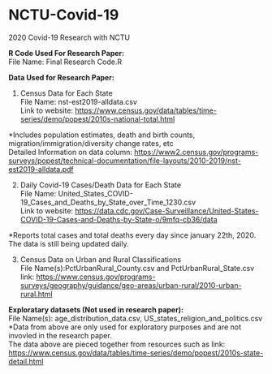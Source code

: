 # NCTU-Covid-19
2020 Covid-19 Research with NCTU

**R Code Used For Research Paper:**  
File Name: Final Research Code.R

**Data Used for Research Paper:**  
1) Census Data for Each State  
File Name: nst-est2019-alldata.csv  
Link to website: https://www.census.gov/data/tables/time-series/demo/popest/2010s-national-total.html  

*Includes population estimates, death and birth counts, migration/immigration/diversity change rates, etc  
Detailed Information on data column: https://www2.census.gov/programs-surveys/popest/technical-documentation/file-layouts/2010-2019/nst-est2019-alldata.pdf  

2) Daily Covid-19 Cases/Death Data for Each State  
File Name: United_States_COVID-19_Cases_and_Deaths_by_State_over_Time_1230.csv  
Link to website: https://data.cdc.gov/Case-Surveillance/United-States-COVID-19-Cases-and-Deaths-by-State-o/9mfq-cb36/data  

*Reports total cases and total deaths every day since january 22th, 2020. The data is still being updated daily.

3) Census Data on Urban and Rural Classifications  
File Name(s):PctUrbanRural_County.csv and PctUrbanRural_State.csv  
link: https://www.census.gov/programs-surveys/geography/guidance/geo-areas/urban-rural/2010-urban-rural.html

**Exploratary datasets (Not used in research paper):**  
File Name(s): age_distribution_data.csv, US_states_religion_and_politics.csv  
*Data from above are only used for exploratory purposes and are not invovled in the research paper.   
The data above are pieced together from resources such as link: https://www.census.gov/data/tables/time-series/demo/popest/2010s-state-detail.html   






